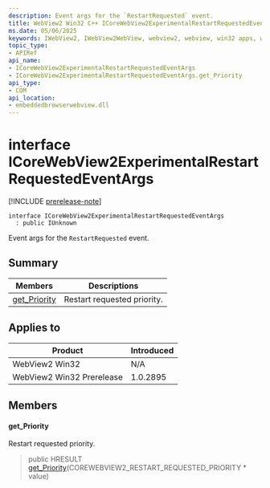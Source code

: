 ```yaml
---
description: Event args for the `RestartRequested` event.
title: WebView2 Win32 C++ ICoreWebView2ExperimentalRestartRequestedEventArgs
ms.date: 05/06/2025
keywords: IWebView2, IWebView2WebView, webview2, webview, win32 apps, win32, edge, ICoreWebView2, ICoreWebView2Controller, browser control, edge html, ICoreWebView2ExperimentalRestartRequestedEventArgs
topic_type: 
- APIRef
api_name:
- ICoreWebView2ExperimentalRestartRequestedEventArgs
- ICoreWebView2ExperimentalRestartRequestedEventArgs.get_Priority
api_type:
- COM
api_location:
- embeddedbrowserwebview.dll
---
```


# interface ICoreWebView2ExperimentalRestartRequestedEventArgs

[!INCLUDE [prerelease-note](../includes/prerelease-note.md)]

```
interface ICoreWebView2ExperimentalRestartRequestedEventArgs
  : public IUnknown
```

Event args for the `RestartRequested` event.

## Summary

 Members                        | Descriptions
--------------------------------|---------------------------------------------
[get_Priority](#get_priority) | Restart requested priority.

## Applies to

Product                         | Introduced
--------------------------------|---------------------------------------------
WebView2 Win32            |    N/A
WebView2 Win32 Prerelease |    1.0.2895

## Members

#### get_Priority

Restart requested priority.

> public HRESULT [get_Priority](#get_priority)(COREWEBVIEW2_RESTART_REQUESTED_PRIORITY * value)

